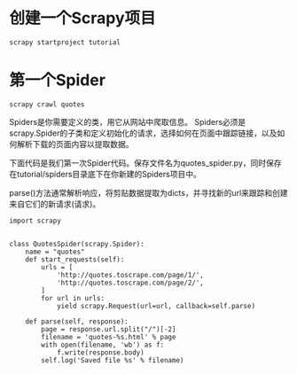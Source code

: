 # 创建一个Scrapy项目
```
scrapy startproject tutorial
```

# 第一个Spider
```
scrapy crawl quotes
```
Spiders是你需要定义的类，用它从网站中爬取信息。
Spiders必须是scrapy.Spider的子类和定义初始化的请求，选择如何在页面中跟踪链接，以及如何解析下载的页面内容以提取数据。

下面代码是我们第一次Spider代码。保存文件名为quotes_spider.py，同时保存在tutorial/spiders目录底下在你新建的Spiders项目中。

parse()方法通常解析响应，将剪贴数据提取为dicts，并寻找新的url来跟踪和创建来自它们的新请求(请求)。

```
import scrapy
 
 
class QuotesSpider(scrapy.Spider):
    name = "quotes" 
    def start_requests(self):
        urls = [
            'http://quotes.toscrape.com/page/1/',
            'http://quotes.toscrape.com/page/2/',
        ]
        for url in urls:
            yield scrapy.Request(url=url, callback=self.parse)
 
    def parse(self, response):
        page = response.url.split("/")[-2]
        filename = 'quotes-%s.html' % page
        with open(filename, 'wb') as f:
            f.write(response.body)
        self.log('Saved file %s' % filename)
```


